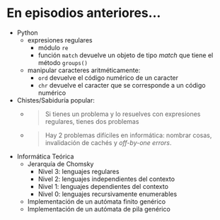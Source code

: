 # En episodios anteriores...

- Python
    - expresiones regulares
        - módulo `re`
        - función `match` devuelve un objeto de tipo *match* que tiene el método `groups()`
    - manipular caracteres aritméticamente:
        - `ord` devuelve el código numérico de un caracter
        - `chr` devuelve el caracter que se corresponde a un código numérico
- Chistes/Sabiduría popular:
    - > Si tienes un problema y lo resuelves con expresiones regulares, tienes dos problemas
    - > Hay 2 problemas difíciles en informática: nombrar cosas, invalidación de cachés y *off-by-one errors*.
- Informática Teórica
    - Jerarquía de Chomsky
        - Nivel 3: lenguajes regulares
        - Nivel 2: lenguajes independientes del contexto
        - Nivel 1: lenguajes dependientes del contexto
        - Nivel 0: lenguajes recursivamente enumerables
    - Implementación de un autómata finito genérico
    - Implementación de un autómata de pila genérico
